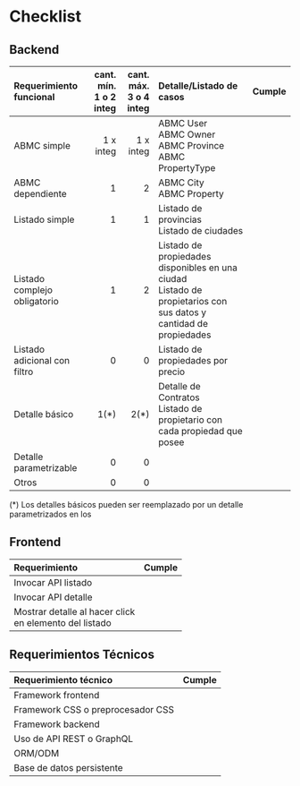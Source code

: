 # Checklist

## Backend

|Requerimiento funcional|cant. mín.<br>1 o 2 integ|cant. máx.<br>3 o 4 integ|Detalle/Listado de casos|Cumple|
|:-|-:|-:|:-|-|
|ABMC simple|1 x integ|1 x integ| ABMC User <br/>ABMC Owner <br/>ABMC Province <br/>ABMC PropertyType |
|ABMC dependiente|1|2| ABMC City<br/> ABMC Property |
|Listado simple|1|1| Listado de provincias <br/>Listado de ciudades |
|Listado complejo obligatorio|1|2| Listado de propiedades disponibles en una ciudad <br/>Listado de propietarios con sus datos y cantidad de propiedades |
|Listado adicional con filtro|0|0| Listado de propiedades por precio |
|Detalle básico|1(*)|2(*)| Detalle de Contratos <br/>Listado de propietario con cada propiedad que posee
|Detalle parametrizable|0|0|
|Otros|0|0|

(\*) Los detalles básicos pueden ser reemplazado por un detalle parametrizados en los

## Frontend

|Requerimiento|Cumple|
|:-|-|
|Invocar API listado||
|Invocar API detalle||
|Mostrar detalle al hacer click <br>en elemento del listado||

## Requerimientos Técnicos

|Requerimiento técnico|Cumple|
|:-|-|
|Framework frontend||
|Framework CSS o preprocesador CSS||
|Framework backend||
|Uso de API REST o GraphQL||
|ORM/ODM||
|Base de datos persistente||

